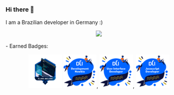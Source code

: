 ### Hi there 👋

I am a Brazilian developer in Germany :)
<p align="center">
  <a href="https://skillicons.dev">
    <img src="https://skillicons.dev/icons?i=php,nodejs,js,html,css,react,figma,bootstrap,vscode" />
  </a>
</p>
<p align="left"> - Earned Badges:</p>
<div align="center">
<img src="Badge_Alura_B2B_Sharer (1).png" alt="Bbadge-Altura" width="90" height="90"/>
<img src="Digital Career Institute - Development newbie - 2023-07-24.png" alt="badge-DCI newbie" width="90" height="90"/>,
<img src="Digital Career Institute - User Interface developer - 2023-07-24.png" alt="badge-DCI UBI" width="90" height="90"/>,
<img src="Digital Career Institute - Javascript Developer - 2023-10-27.png" alt="badge-DCI Javascript Developer" width="90" height="90"/>
</div>
